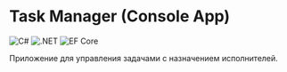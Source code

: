 # Task Manager (Console App)

![C#](https://img.shields.io/badge/C%23-239120?logo=c-sharp&logoColor=white)
![.NET](https://img.shields.io/badge/.NET-512BD4?logo=dotnet&logoColor=white)
![EF Core](https://img.shields.io/badge/EF_Core-512BD4?logo=entity-framework&logoColor=white)

Приложение для управления задачами с назначением исполнителей.
